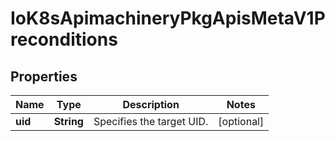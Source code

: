 
# IoK8sApimachineryPkgApisMetaV1Preconditions

## Properties
Name | Type | Description | Notes
------------ | ------------- | ------------- | -------------
**uid** | **String** | Specifies the target UID. |  [optional]



